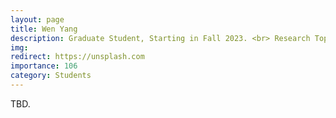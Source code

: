 ```yaml
---
layout: page
title: Wen Yang
description: Graduate Student, Starting in Fall 2023. <br> Research Topic&#58; Adversarial Attack.
img:
redirect: https://unsplash.com
importance: 106
category: Students
---
```


TBD.

